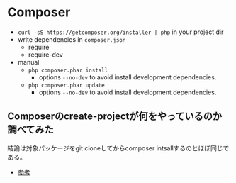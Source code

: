 # Composer

- `curl -sS https://getcomposer.org/installer | php` in your project dir
- write dependencies in `composer.json`
  - require
  - require-dev
- manual
  - `php composer.phar install`
    - options `--no-dev` to avoid install development dependencies.
  - `php composer.phar update`
    - options `--no-dev` to avoid install development dependencies.

## Composerのcreate-projectが何をやっているのか調べてみた
結論は対象パッケージをgit cloneしてからcomposer intsallするのとほぼ同じである。
- [参考](https://qiita.com/DQNEO/items/74f4bb8fe447e4582a97)
